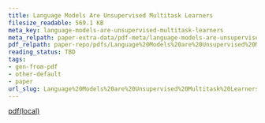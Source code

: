 ```yaml
---
title: Language Models Are Unsupervised Multitask Learners
filesize_readable: 569.1 KB
meta_key: language-models-are-unsupervised-multitask-learners
meta_relpath: paper-extra-data/pdf-meta/language-models-are-unsupervised-multitask-learners.yaml
pdf_relpath: paper-repo/pdfs/Language%20Models%20are%20Unsupervised%20Multitask%20Learners.pdf
reading_status: TBD
tags:
- gen-from-pdf
- other-default
- paper
url_slug: Language%20Models%20are%20Unsupervised%20Multitask%20Learners
---
```


[pdf(local)](../../paper-repo/pdfs/Language%20Models%20are%20Unsupervised%20Multitask%20Learners.pdf)
